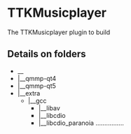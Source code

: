 # TTKMusicplayer
The TTKMusicplayer plugin to build

## Details on folders

* __
 * |__qmmp-qt4
 * |__qmmp-qt5
 * |__extra
    * |__gcc
       * |__libav
       * |__libcdio
       * |__libcdio_paranoia
       ................